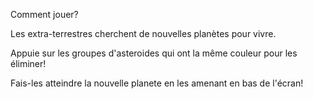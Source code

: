 Comment jouer?

Les extra-terrestres cherchent de nouvelles planètes pour vivre.

Appuie sur les groupes d'asteroides qui ont la même couleur pour les éliminer! 

Fais-les atteindre la nouvelle planete en les amenant en bas de l'écran!
